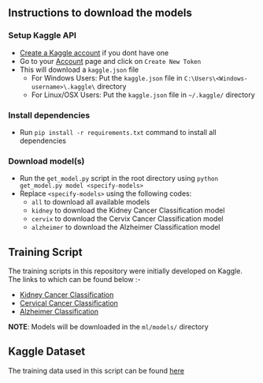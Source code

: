 ## Instructions to download the models

### Setup Kaggle API
- [Create a Kaggle account](https://www.kaggle.com/account/login?phase=startRegisterTab) if you dont have one
- Go to your [Account](https://www.kaggle.com/settings/account) page and click on `Create New Token`
- This will download a `kaggle.json` file
  - For Windows Users: Put the `kaggle.json` file in `C:\Users\<Windows-username>\.kaggle\` directory
  - For Linux/OSX Users: Put the `kaggle.json` file in `~/.kaggle/` directory

### Install dependencies
- Run `pip install -r requirements.txt` command to install all dependencies

### Download model(s)
- Run the `get_model.py` script in the root directory using `python get_model.py model <specify-models>`
- Replace `<specify-models>` using the following codes:
  - `all` to download all available models
  - `kidney` to download the Kidney Cancer Classification model
  - `cervix` to download the Cervix Cancer Classification model
  - `alzheimer` to download the Alzheimer Classification model


## Training Script

The training scripts in this repository were initially developed on Kaggle. The links to which can be found below :-

- <a href="https://www.kaggle.com/code/arjunbasandrai/kidney-cancer-classification-99-5" target="_blank">Kidney Cancer Classification</a>
- <a href="https://www.kaggle.com/code/arjunbasandrai/cervical-cancer-classification-99-15" target="_blank">Cervical Cancer Classification</a>
- <a href="https://www.kaggle.com/code/madbonze/alzheimer-detection-mri" target="_blank">Alzheimer Classification</a>

**NOTE**: Models will be downloaded in the `ml/models/` directory

## Kaggle Dataset

The training data used in this script can be found [here](https://www.kaggle.com/datasets/arjunbasandrai/medical-scan-classification-dataset)
